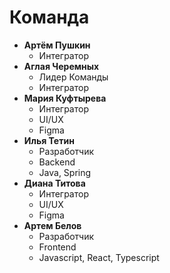 # Команда

- **Артём Пушкин**
    - Интегратор
- **Аглая Черемных**
    - Лидер Команды
    - Интегратор
- **Мария Куфтырева**
    - Интегратор
    - UI/UX 
    - Figma
- **Илья Тетин**
    - Разработчик
    - Backend  
    - Java, Spring
- **Диана Титова**
    - Интегратор
    - UI/UX
    - Figma
- **Артем Белов**
    - Разработчик
    -   Frontend
    -   Javascript, React, Typescript  
